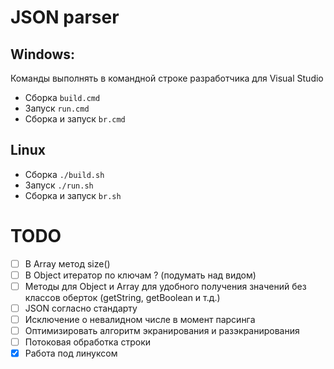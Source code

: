 
# JSON parser

## Windows:
Команды выполнять в командной строке разработчика для Visual Studio

- Сборка `build.cmd`
- Запуск `run.cmd`
- Сборка и запуск `br.cmd`

## Linux

- Сборка `./build.sh`
- Запуск `./run.sh`
- Сборка и запуск `br.sh`

# TODO
- [ ] В Array метод size()
- [ ] В Object итератор по ключам ? (подумать над видом)
- [ ] Методы для Object и Array для удобного получения значений без классов оберток (getString, getBoolean и т.д.)
- [ ] JSON согласно стандарту
- [ ] Исключение о невалидном числе в момент парсинга
- [ ] Оптимизировать алгоритм экранирования и разэкранирования
- [ ] Потоковая обработка строки
- [x] Работа под линуксом